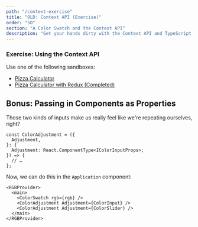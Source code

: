 ```yaml
---
path: "/context-exercise"
title: "OLD: Context API (Exercise)"
order: "5D"
section: "A Color Swatch and the Context API"
description: "Get your hands dirty with the Context API and TypeScript."
---
```


### Exercise: Using the Context API

Use one of the following sandboxes:

- [Pizza Calculator](https://codesandbox.io/s/pizza-calculator-spyrs)
- [Pizza Calculator with Redux (Completed)](https://codesandbox.io/s/pizza-calculator-redux-completed-n8kip?file=/src/Application.tsx)

## Bonus: Passing in Components as Properties

Those two kinds of inputs make us really feel like we're repeating ourselves, right?

```tsx
const ColorAdjustment = ({
  Adjustment,
}: {
  Adjustment: React.ComponentType<IColorInputProps>;
}) => {
  // …
};
```

Now, we can do this in the `Application` component:

```tsx
<RGBProvider>
  <main>
    <ColorSwatch rgb={rgb} />
    <ColorAdjustment Adjustment={ColorInput} />
    <ColorAdjustment Adjustment={ColorSlider} />
  </main>
</RGBProvider>
```
